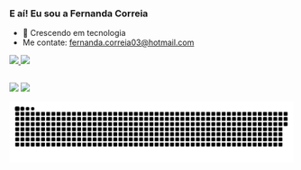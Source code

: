 ### E aí! Eu sou a Fernanda Correia

- 🌱 Crescendo em tecnologia
- Me contate: fernanda.correia03@hotmail.com

 <div>
  <a href="https://github.com/Fe-r-nanda">
  <img height="180em" src="https://github-readme-stats.vercel.app/api?username=Fe-r-nanda&show_icons=true&theme=dracula&include_all_commits=true&count_private=true"/>
  <img height="130em" src="https://github-readme-stats.vercel.app/api/top-langs/?username=Fe-r-nanda&layout=compact&langs_count=7&theme=dracula"/>
</div>

  ##
  
  <div>
  <a href="https://instagram.com/_fecorreiaa" target="_blank"><img src="https://img.shields.io/badge/-Instagram-%23E4405F?style=for-the-badge&logo=instagram&logoColor=white" target="_blank"></a>
  <a href="https://linkedin.com/in/fernanda-correia-a7b964172" target="_blank"><img src="https://img.shields.io/badge/-LinkedIn-%230077B5?style=for-the-badge&logo=linkedin&logoColor=white" target="_blank"></a> 
  <div>  
    
    
 ![Snake animation](https://github.com/Fe-r-nanda/Fe-r-nanda/blob/output/github-contribution-grid-snake.svg)
